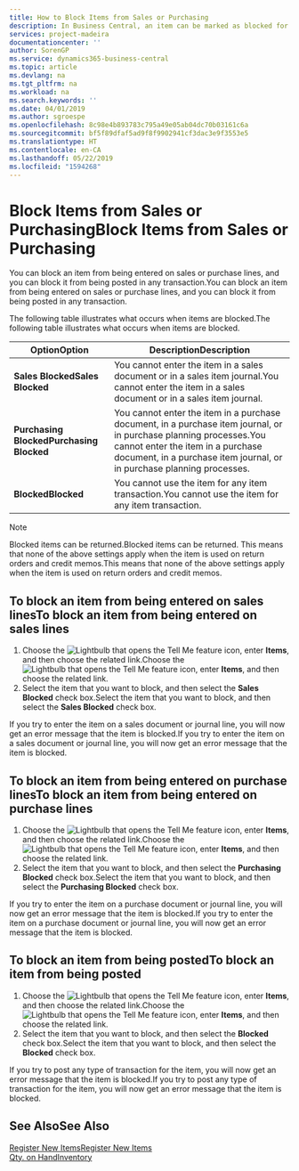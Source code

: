 ```yaml
---
title: How to Block Items from Sales or Purchasing
description: In Business Central, an item can be marked as blocked for sales, blocked for purchase, or blocked for all purposes.
services: project-madeira
documentationcenter: ''
author: SorenGP
ms.service: dynamics365-business-central
ms.topic: article
ms.devlang: na
ms.tgt_pltfrm: na
ms.workload: na
ms.search.keywords: ''
ms.date: 04/01/2019
ms.author: sgroespe
ms.openlocfilehash: 8c98e4b893783c795a49e05ab04dc70b03161c6a
ms.sourcegitcommit: bf5f89dfaf5ad9f8f9902941cf3dac3e9f3553e5
ms.translationtype: HT
ms.contentlocale: en-CA
ms.lasthandoff: 05/22/2019
ms.locfileid: "1594268"
---
```

# <a name="block-items-from-sales-or-purchasing"></a><span data-ttu-id="7fb38-103">Block Items from Sales or Purchasing</span><span class="sxs-lookup"><span data-stu-id="7fb38-103">Block Items from Sales or Purchasing</span></span>
<span data-ttu-id="7fb38-104">You can block an item from being entered on sales or purchase lines, and you can block it from being posted in any transaction.</span><span class="sxs-lookup"><span data-stu-id="7fb38-104">You can block an item from being entered on sales or purchase lines, and you can block it from being posted in any transaction.</span></span>  

<span data-ttu-id="7fb38-105">The following table illustrates what occurs when items are blocked.</span><span class="sxs-lookup"><span data-stu-id="7fb38-105">The following table illustrates what occurs when items are blocked.</span></span>  

|<span data-ttu-id="7fb38-106">Option</span><span class="sxs-lookup"><span data-stu-id="7fb38-106">Option</span></span>|<span data-ttu-id="7fb38-107">Description</span><span class="sxs-lookup"><span data-stu-id="7fb38-107">Description</span></span>|  
|--------------------|------------|  
|<span data-ttu-id="7fb38-108">**Sales Blocked**</span><span class="sxs-lookup"><span data-stu-id="7fb38-108">**Sales Blocked**</span></span>|<span data-ttu-id="7fb38-109">You cannot enter the item in a sales document or in a sales item journal.</span><span class="sxs-lookup"><span data-stu-id="7fb38-109">You cannot enter the item in a sales document or in a sales item journal.</span></span>|  
|<span data-ttu-id="7fb38-110">**Purchasing Blocked**</span><span class="sxs-lookup"><span data-stu-id="7fb38-110">**Purchasing Blocked**</span></span>|<span data-ttu-id="7fb38-111">You cannot enter the item in a purchase document, in a purchase item journal, or in purchase planning processes.</span><span class="sxs-lookup"><span data-stu-id="7fb38-111">You cannot enter the item in a purchase document, in a purchase item journal, or in purchase planning processes.</span></span>|  
|<span data-ttu-id="7fb38-112">**Blocked**</span><span class="sxs-lookup"><span data-stu-id="7fb38-112">**Blocked**</span></span>|<span data-ttu-id="7fb38-113">You cannot use the item for any item transaction.</span><span class="sxs-lookup"><span data-stu-id="7fb38-113">You cannot use the item for any item transaction.</span></span>|  

> [!NOTE]
> <span data-ttu-id="7fb38-114">Blocked items can be returned.</span><span class="sxs-lookup"><span data-stu-id="7fb38-114">Blocked items can be returned.</span></span> <span data-ttu-id="7fb38-115">This means that none of the above settings apply when the item is used on return orders and credit memos.</span><span class="sxs-lookup"><span data-stu-id="7fb38-115">This means that none of the above settings apply when the item is used on return orders and credit memos.</span></span>

## <a name="to-block-an-item-from-being-entered-on-sales-lines"></a><span data-ttu-id="7fb38-116">To block an item from being entered on sales lines</span><span class="sxs-lookup"><span data-stu-id="7fb38-116">To block an item from being entered on sales lines</span></span>  

1.  <span data-ttu-id="7fb38-117">Choose the ![Lightbulb that opens the Tell Me feature](media/ui-search/search_small.png "Tell me what you want to do") icon, enter **Items**, and then choose the related link.</span><span class="sxs-lookup"><span data-stu-id="7fb38-117">Choose the ![Lightbulb that opens the Tell Me feature](media/ui-search/search_small.png "Tell me what you want to do") icon, enter **Items**, and then choose the related link.</span></span>  
2.  <span data-ttu-id="7fb38-118">Select the item that you want to block, and then select the **Sales Blocked** check box.</span><span class="sxs-lookup"><span data-stu-id="7fb38-118">Select the item that you want to block, and then select the **Sales Blocked** check box.</span></span>  

<span data-ttu-id="7fb38-119">If you try to enter the item on a sales document or journal line, you will now get an error message that the item is blocked.</span><span class="sxs-lookup"><span data-stu-id="7fb38-119">If you try to enter the item on a sales document or journal line, you will now get an error message that the item is blocked.</span></span>

## <a name="to-block-an-item-from-being-entered-on-purchase-lines"></a><span data-ttu-id="7fb38-120">To block an item from being entered on purchase lines</span><span class="sxs-lookup"><span data-stu-id="7fb38-120">To block an item from being entered on purchase lines</span></span>  

1.  <span data-ttu-id="7fb38-121">Choose the ![Lightbulb that opens the Tell Me feature](media/ui-search/search_small.png "Tell me what you want to do") icon, enter **Items**, and then choose the related link.</span><span class="sxs-lookup"><span data-stu-id="7fb38-121">Choose the ![Lightbulb that opens the Tell Me feature](media/ui-search/search_small.png "Tell me what you want to do") icon, enter **Items**, and then choose the related link.</span></span>  
2.  <span data-ttu-id="7fb38-122">Select the item that you want to block, and then select the **Purchasing Blocked** check box.</span><span class="sxs-lookup"><span data-stu-id="7fb38-122">Select the item that you want to block, and then select the **Purchasing Blocked** check box.</span></span>  

<span data-ttu-id="7fb38-123">If you try to enter the item on a purchase document or journal line, you will now get an error message that the item is blocked.</span><span class="sxs-lookup"><span data-stu-id="7fb38-123">If you try to enter the item on a purchase document or journal line, you will now get an error message that the item is blocked.</span></span>

## <a name="to-block-an-item-from-being-posted"></a><span data-ttu-id="7fb38-124">To block an item from being posted</span><span class="sxs-lookup"><span data-stu-id="7fb38-124">To block an item from being posted</span></span>
1. <span data-ttu-id="7fb38-125">Choose the ![Lightbulb that opens the Tell Me feature](media/ui-search/search_small.png "Tell me what you want to do") icon, enter **Items**, and then choose the related link.</span><span class="sxs-lookup"><span data-stu-id="7fb38-125">Choose the ![Lightbulb that opens the Tell Me feature](media/ui-search/search_small.png "Tell me what you want to do") icon, enter **Items**, and then choose the related link.</span></span>
2. <span data-ttu-id="7fb38-126">Select the item that you want to block, and then select the **Blocked** check box.</span><span class="sxs-lookup"><span data-stu-id="7fb38-126">Select the item that you want to block, and then select the **Blocked** check box.</span></span>

<span data-ttu-id="7fb38-127">If you try to post any type of transaction for the item, you will now get an error message that the item is blocked.</span><span class="sxs-lookup"><span data-stu-id="7fb38-127">If you try to post any type of transaction for the item, you will now get an error message that the item is blocked.</span></span>

## <a name="see-also"></a><span data-ttu-id="7fb38-128">See Also</span><span class="sxs-lookup"><span data-stu-id="7fb38-128">See Also</span></span>  
[<span data-ttu-id="7fb38-129">Register New Items</span><span class="sxs-lookup"><span data-stu-id="7fb38-129">Register New Items</span></span>](inventory-how-register-new-items.md)  
[<span data-ttu-id="7fb38-130">Qty. on Hand</span><span class="sxs-lookup"><span data-stu-id="7fb38-130">Inventory</span></span>](inventory-manage-inventory.md)  
